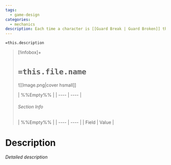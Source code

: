 ```yaml
---
tags:
  - game-design
categories:
  - mechanics
description: Each time a character is [[Guard Break | Guard Broken]] their composure will be reduced by one. When they lose all composure a composure break occurs during which an attacker can perform free links.
---
```

`=this.description`
> [!infobox]+
> # `=this.file.name`
> ![[Image.png|cover hsmall]]
> 
> | %%Empty%% |
> | ---- | ---- |
> ###### Section Info
> | %%Empty%% |
> | ---- | ---- |
> | Field | Value |

# Description

*Detailed description*